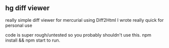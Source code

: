 ## hg diff viewer

really simple diff viewer for mercurial using Diff2Html I wrote really quick for personal use

code is super rough/untested so you probably shouldn't use this. npm install && npm start to run.
